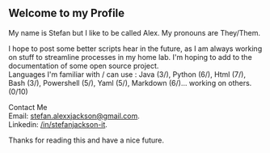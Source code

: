 ## Welcome to my Profile
My name is Stefan but I like to be called Alex. My pronouns are They/Them.     

I hope to post some better scripts hear in the future, as I am always working on stuff to streamline processes in my home lab. 
I'm hoping to add to the documentation of some open source project.  
Languages I'm familiar with / can use : Java (3/), Python (6/), Html (7/), Bash (3/), Powershell (5/), Yaml (5/), Markdown (6/)... working on others. (0/10)

Contact Me  
Email: [stefan.alexxjackson@gmail.com](stefan.alexxjackson@gmail.com).   
Linkedin: [/in/stefanjackson-it](https://www.linkedin.com/in/stefanjackson-it/). 

Thanks for reading this and have a nice future. 
